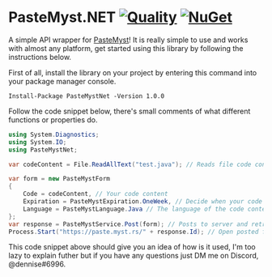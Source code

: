 # PasteMyst.NET [![Quality](https://app.codacy.com/project/badge/Grade/bf0ae44bdf78494f8e287f29cf65d680)](https://www.codacy.com/manual/dentolos19/PasteMystNet?utm_source=github.com&amp;utm_medium=referral&amp;utm_content=dentolos19/PasteMystNet&amp;utm_campaign=Badge_Grade) [![NuGet](https://img.shields.io/nuget/v/PasteMystNet)](https://www.nuget.org/packages/PasteMystNet)

A simple API wrapper for [PasteMyst](https://paste.myst.rs)! It is really simple to use and works with almost any platform, get started using this library by following the instructions below.

First of all, install the library on your project by entering this command into your package manager console.

```Install-Package PasteMystNet -Version 1.0.0```

Follow the code snippet below, there's small comments of what different functions or properties do.

```cs
using System.Diagnostics;
using System.IO;
using PasteMystNet;

var codeContent = File.ReadAllText("test.java"); // Reads file code content

var form = new PasteMystForm
{
    Code = codeContent, // Your code content
    Expiration = PasteMystExpiration.OneWeek, // Decide when your code expires
    Language = PasteMystLanguage.Java // The language of the code content
};
var response = PasteMystService.Post(form); // Posts to server and retrieve info
Process.Start("https://paste.myst.rs/" + response.Id); // Open posted file in browser
```

This code snippet above should give you an idea of how is it used, I'm too lazy to explain futher but if you have any questions just DM me on Discord, @dennise#6996.